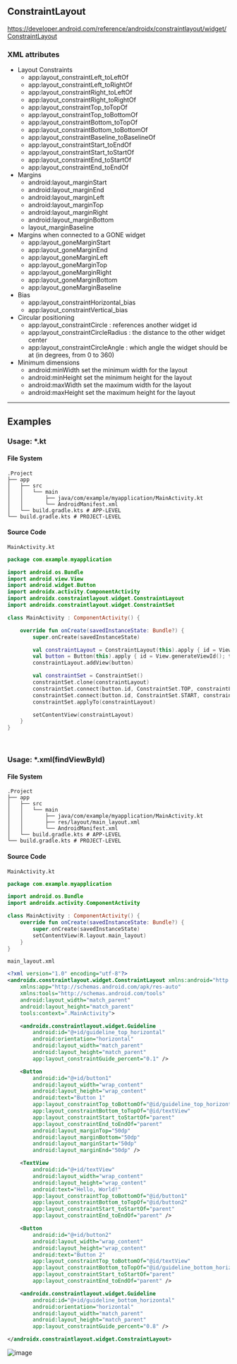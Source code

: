 ## ConstraintLayout

https://developer.android.com/reference/androidx/constraintlayout/widget/ConstraintLayout

### XML attributes
- Layout Constraints    
    - app:layout_constraintLeft_toLeftOf
    - app:layout_constraintLeft_toRightOf
    - app:layout_constraintRight_toLeftOf
    - app:layout_constraintRight_toRightOf
    - app:layout_constraintTop_toTopOf
    - app:layout_constraintTop_toBottomOf
    - app:layout_constraintBottom_toTopOf
    - app:layout_constraintBottom_toBottomOf
    - app:layout_constraintBaseline_toBaselineOf
    - app:layout_constraintStart_toEndOf
    - app:layout_constraintStart_toStartOf
    - app:layout_constraintEnd_toStartOf
    - app:layout_constraintEnd_toEndOf
- Margins
    - android:layout_marginStart
    - android:layout_marginEnd
    - android:layout_marginLeft
    - android:layout_marginTop
    - android:layout_marginRight
    - android:layout_marginBottom
    - layout_marginBaseline
- Margins when connected to a GONE widget
    - app:layout_goneMarginStart
    - app:layout_goneMarginEnd
    - app:layout_goneMarginLeft
    - app:layout_goneMarginTop
    - app:layout_goneMarginRight
    - app:layout_goneMarginBottom
    - app:layout_goneMarginBaseline
- Bias
    - app:layout_constraintHorizontal_bias
    - app:layout_constraintVertical_bias
- Circular positioning
    - app:layout_constraintCircle : references another widget id
    - app:layout_constraintCircleRadius : the distance to the other widget center
    - app:layout_constraintCircleAngle : which angle the widget should be at (in degrees, from 0 to 360)
- Minimum dimensions
    - android:minWidth set the minimum width for the layout
    - android:minHeight set the minimum height for the layout
    - android:maxWidth set the maximum width for the layout
    - android:maxHeight set the maximum height for the layout


---


## Examples
### Usage: *.kt
#### File System
```
.Project
├── app
│   ├── src
│   │   └── main
│   │       ├── java/com/example/myapplication/MainActivity.kt
│   │       └── AndroidManifest.xml
│   └── build.gradle.kts # APP-LEVEL
└── build.gradle.kts # PROJECT-LEVEL
```

#### Source Code
`MainActivity.kt`
```kotlin
package com.example.myapplication

import android.os.Bundle
import android.view.View
import android.widget.Button
import androidx.activity.ComponentActivity
import androidx.constraintlayout.widget.ConstraintLayout
import androidx.constraintlayout.widget.ConstraintSet

class MainActivity : ComponentActivity() {

    override fun onCreate(savedInstanceState: Bundle?) {
        super.onCreate(savedInstanceState)

        val constraintLayout = ConstraintLayout(this).apply { id = View.generateViewId() }
        val button = Button(this).apply { id = View.generateViewId(); text = "Click Me" }
        constraintLayout.addView(button)

        val constraintSet = ConstraintSet()
        constraintSet.clone(constraintLayout)
        constraintSet.connect(button.id, ConstraintSet.TOP, constraintLayout.id, ConstraintSet.TOP, 100)
        constraintSet.connect(button.id, ConstraintSet.START, constraintLayout.id, ConstraintSet.START, 100)
        constraintSet.applyTo(constraintLayout)

        setContentView(constraintLayout)
    }
}
```


<br>

### Usage: *.xml(findViewById)
#### File System
```
.Project
├── app
│   ├── src
│   │   └── main
│   │       ├── java/com/example/myapplication/MainActivity.kt
│   │       ├── res/layout/main_layout.xml
│   │       └── AndroidManifest.xml
│   └── build.gradle.kts # APP-LEVEL
└── build.gradle.kts # PROJECT-LEVEL
```

#### Source Code
`MainActivity.kt`
```kotlin
package com.example.myapplication

import android.os.Bundle
import androidx.activity.ComponentActivity

class MainActivity : ComponentActivity() {
    override fun onCreate(savedInstanceState: Bundle?) {
        super.onCreate(savedInstanceState)
        setContentView(R.layout.main_layout)
    }
}
```

`main_layout.xml`
```xml
<?xml version="1.0" encoding="utf-8"?>
<androidx.constraintlayout.widget.ConstraintLayout xmlns:android="http://schemas.android.com/apk/res/android"
    xmlns:app="http://schemas.android.com/apk/res-auto"
    xmlns:tools="http://schemas.android.com/tools"
    android:layout_width="match_parent"
    android:layout_height="match_parent"
    tools:context=".MainActivity">

    <androidx.constraintlayout.widget.Guideline
        android:id="@+id/guideline_top_horizontal"
        android:orientation="horizontal"
        android:layout_width="match_parent"
        android:layout_height="match_parent"
        app:layout_constraintGuide_percent="0.1" />

    <Button
        android:id="@+id/button1"
        android:layout_width="wrap_content"
        android:layout_height="wrap_content"
        android:text="Button 1"
        app:layout_constraintTop_toBottomOf="@id/guideline_top_horizontal"
        app:layout_constraintBottom_toTopOf="@id/textView"
        app:layout_constraintStart_toStartOf="parent"
        app:layout_constraintEnd_toEndOf="parent"
        android:layout_marginTop="50dp"
        android:layout_marginBottom="50dp"
        android:layout_marginStart="50dp"
        android:layout_marginEnd="50dp" />

    <TextView
        android:id="@+id/textView"
        android:layout_width="wrap_content"
        android:layout_height="wrap_content"
        android:text="Hello, World!"
        app:layout_constraintTop_toBottomOf="@id/button1"
        app:layout_constraintBottom_toTopOf="@id/button2"
        app:layout_constraintStart_toStartOf="parent"
        app:layout_constraintEnd_toEndOf="parent" />

    <Button
        android:id="@+id/button2"
        android:layout_width="wrap_content"
        android:layout_height="wrap_content"
        android:text="Button 2"
        app:layout_constraintTop_toBottomOf="@id/textView"
        app:layout_constraintBottom_toTopOf="@id/guideline_bottom_horizontal"
        app:layout_constraintStart_toStartOf="parent"
        app:layout_constraintEnd_toEndOf="parent" />

    <androidx.constraintlayout.widget.Guideline
        android:id="@+id/guideline_bottom_horizontal"
        android:orientation="horizontal"
        android:layout_width="match_parent"
        android:layout_height="match_parent"
        app:layout_constraintGuide_percent="0.8" />

</androidx.constraintlayout.widget.ConstraintLayout>
```

![image](https://github.com/user-attachments/assets/a583f2ec-e5ba-45c4-89ef-5a93507fc338)




